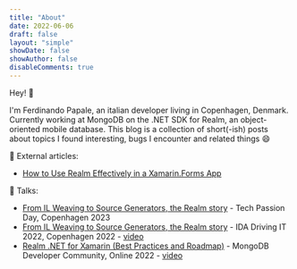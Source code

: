 ```yaml
---
title: "About"
date: 2022-06-06
draft: false
layout: "simple"
showDate: false
showAuthor: false
disableComments: true
---
```


Hey!  :wave:

I'm Ferdinando Papale, an italian developer living in Copenhagen, Denmark. Currently working at MongoDB on the .NET SDK for Realm, an object-oriented mobile database.
This blog is a collection of short(-ish) posts about topics I found interesting, bugs I encounter and related things :smile:

:newspaper: External articles:
- [How to Use Realm Effectively in a Xamarin.Forms App](https://www.mongodb.com/developer/languages/csharp/use-effectively-realm-in-xamarin-forms/) 

:speech_balloon: Talks:
- [From IL Weaving to Source Generators, the Realm story](/static/conferences/2023/tech_passion_day/tech_passion_day.pdf) - Tech Passion Day, Copenhagen 2023
- [From IL Weaving to Source Generators, the Realm story](/static/conferences/2022/driving_it/driving_it.pdf) - IDA Driving IT 2022, Copenhagen 2022 - [video](https://videos.ida.dk/id/1_bufb2slq)
- [Realm .NET for Xamarin (Best Practices and Roadmap)](https://www.mongodb.com/developer/products/realm/realm-dotnet-for-xamarin-best-practices-meetup/) - MongoDB Developer Community, Online 2022 - [video](https://www.youtube.com/watch?v=llW7MWlrZUA)
  